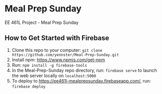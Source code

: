 # Meal Prep Sunday
EE 461L Project - Meal Prep Sunday

## How to Get Started with Firebase

1. Clone this repo to your computer: `git clone https://github.com/yennster/Meal-Prep-Sunday.git`
1. Install npm: https://www.npmjs.com/get-npm
1. Run: `npm install -g firebase-tools`
1. In the Meal-Prep-Sunday repo directory, run: `firebase serve` to launch the web server locally on `localhost:5000`
1. To deploy to https://ee461l-mealprepsunday.firebaseapp.com/, run: `firebase deploy`
